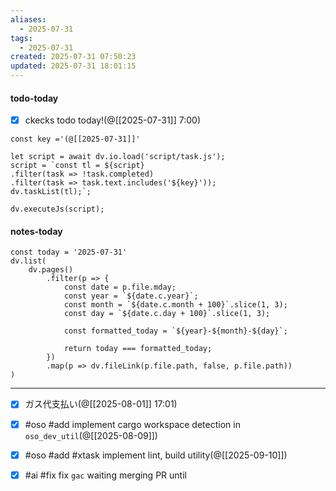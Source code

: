```yaml
---
aliases:
  - 2025-07-31
tags:
  - 2025-07-31
created: 2025-07-31 07:50:23
updated: 2025-07-31 18:01:15
---
```


#### todo-today

- [x] ckecks todo today!(@[[2025-07-31]] 7:00)

```dataviewjs
const key ='(@[[2025-07-31]]'

let script = await dv.io.load('script/task.js');
script = `const tl = ${script}
.filter(task => !task.completed)
.filter(task => task.text.includes('${key}'));
dv.taskList(tl);`;

dv.executeJs(script);
```

#### notes-today

```dataviewjs
const today = '2025-07-31'
dv.list(
	dv.pages()
		.filter(p => {
			const date = p.file.mday;
			const year = `${date.c.year}`;
			const month = `${date.c.month + 100}`.slice(1, 3);
			const day = `${date.c.day + 100}`.slice(1, 3);

			const formatted_today = `${year}-${month}-${day}`;

			return today === formatted_today;
		})
		.map(p => dv.fileLink(p.file.path, false, p.file.path))
)
```

---

- [x] ガス代支払い(@[[2025-08-01]] 17:01)
- [x] #oso #add implement cargo workspace detection in `oso_dev_util`(@[[2025-08-09]])
- [x] #oso #add #xtask implement lint, build utility(@[[2025-09-10]])
- [x] #ai #fix fix `gac` waiting merging PR until

